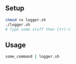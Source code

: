 ## Setup

```bash
chmod +x logger.sh
./logger.sh
# Type some stuff then Ctrl-C
```

## Usage

```bash
some_command | logger.sh
```
